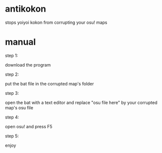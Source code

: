 # antikokon
stops yoiyoi kokon from corrupting your osu! maps



#  manual

step  1:

download the program

step 2:

put the bat file in the corrupted map's folder

step 3:

open the bat with a text editor and replace "osu file here" by your corrupted map's osu file

step 4: 

open osu! and press F5

step 5:

enjoy
